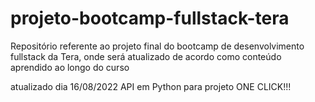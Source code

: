 # projeto-bootcamp-fullstack-tera
Repositório referente ao projeto final do bootcamp de desenvolvimento fullstack da Tera, onde será atualizado de acordo como conteúdo aprendido ao longo do curso


atualizado dia 16/08/2022
API em Python para projeto ONE CLICK!!!
